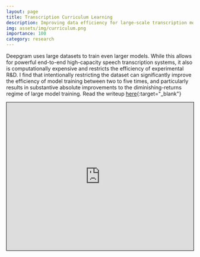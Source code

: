 ```yaml
---
layout: page
title: Transcription Curriculum Learning
description: Improving data efficiency for large-scale transcription model training
img: assets/img/curriculum.png
importance: 100
category: research
---
```


Deepgram uses large datasets to train even larger models. While this allows for powerful end-to-end high-capacity speech transcription systems, it also is computationally expensive and restricts the efficiency of experimental R&D. I find that intentionally restricting the dataset can significantly improve the efficiency of model training between two to five times, and particularly results in substantive absolute improvements to the diminishing-returns regime of large model training.
Read the writeup [here](https://andre-ye.github.io/assets/pdf/Curriculum_Learning_Deepgram_Final.pdf){:target="_blank"}

<iframe src="https://andre-ye.github.io/assets/pdf/Curriculum_Learning_Deepgram_Final.pdf" width="100%" height="400" style="border:1px solid black;"></iframe>